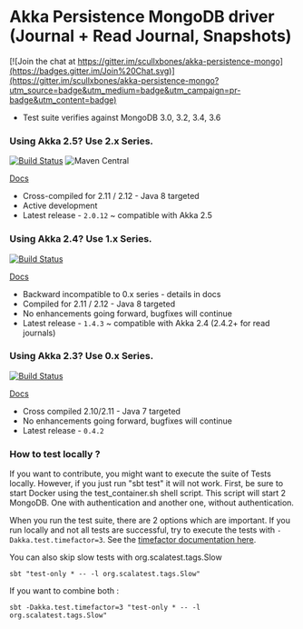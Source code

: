 # Akka Persistence MongoDB driver (Journal + Read Journal, Snapshots)

[![Join the chat at https://gitter.im/scullxbones/akka-persistence-mongo](https://badges.gitter.im/Join%20Chat.svg)](https://gitter.im/scullxbones/akka-persistence-mongo?utm_source=badge&utm_medium=badge&utm_campaign=pr-badge&utm_content=badge)

* Test suite verifies against MongoDB 3.0, 3.2, 3.4, 3.6

### Using Akka 2.5? Use 2.x Series.
[![Build Status](https://travis-ci.org/scullxbones/akka-persistence-mongo.svg?branch=master)](https://travis-ci.org/scullxbones/akka-persistence-mongo)
![Maven Central](https://maven-badges.herokuapp.com/maven-central/com.github.scullxbones/akka-persistence-mongo-common_2.11/badge.svg)

[Docs](docs/akka25.md)

* Cross-compiled for 2.11 / 2.12 - Java 8 targeted
* Active development
* Latest release - `2.0.12` ~ compatible with Akka 2.5

### Using Akka 2.4? Use 1.x Series.
[![Build Status](https://travis-ci.org/scullxbones/akka-persistence-mongo.svg?branch=akka24)](https://travis-ci.org/scullxbones/akka-persistence-mongo)

[Docs](docs/akka24.md)

* Backward incompatible to 0.x series - details in docs
* Compiled for 2.11 / 2.12 - Java 8 targeted
* No enhancements going forward, bugfixes will continue
* Latest release - `1.4.3` ~ compatible with Akka 2.4 (2.4.2+ for read journals)

### Using Akka 2.3? Use 0.x Series.
[![Build Status](https://travis-ci.org/scullxbones/akka-persistence-mongo.svg?branch=akka23)](https://travis-ci.org/scullxbones/akka-persistence-mongo)

[Docs](docs/akka23.md)

* Cross compiled 2.10/2.11 - Java 7 targeted
* No enhancements going forward, bugfixes will continue
* Latest release - `0.4.2`

### How to test locally ?

If you want to contribute, you might want to execute the suite of Tests locally. However, if you just run "sbt test" it will not work. 
First, be sure to start Docker using the test_container.sh shell script. This script will start 2 MongoDB. 
One with authentication and another one, without authentication.

When you run the test suite, there are 2 options which are important. If you run locally and not all tests are successful, 
try to execute the tests with `-Dakka.test.timefactor=3`. See the [timefactor documentation here](https://doc.akka.io/api/akka/2.0/akka/testkit/TestKit.html).

You can also skip slow tests with org.scalatest.tags.Slow
```
sbt "test-only * -- -l org.scalatest.tags.Slow" 
```

If you want to combine both :

```
sbt -Dakka.test.timefactor=3 "test-only * -- -l org.scalatest.tags.Slow"
```


